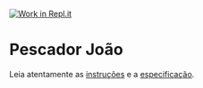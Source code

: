 [![Work in Repl.it](https://classroom.github.com/assets/work-in-replit-14baed9a392b3a25080506f3b7b6d57f295ec2978f6f33ec97e36a161684cbe9.svg)](https://classroom.github.com/online_ide?assignment_repo_id=3809550&assignment_repo_type=AssignmentRepo)
# Pescador João

Leia atentamente as [instruções](./instruções.md) e a [especificação](./especificação.md).
